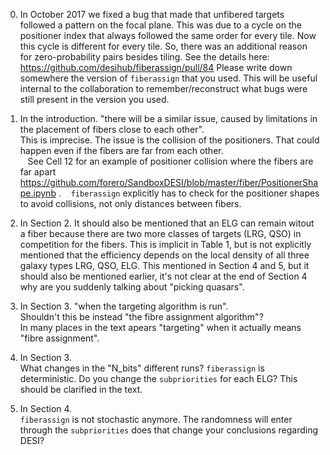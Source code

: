 
0. In October 2017 we fixed a bug that made that unfibered targets followed a pattern on the focal plane.
    This was due to a cycle on the positioner index that always followed the same order for every tile. Now this cycle is different
    for every tile. So, there was an additional reason for zero-probability pairs besides tiling. 
    See the details here: https://github.com/desihub/fiberassign/pull/84 
    Please write down somewhere the version of `fiberassign` that you used. This will be useful internal to the collaboration to 
    remember/reconstruct what bugs were still present in the version you used.   

1. In the introduction. "there will be a similar issue, caused by limitations in the placement of fibers close to each other".  
    This is imprecise. The issue is the collision of the positioners. That could happen even if the fibers are far from each other.  
    See Cell 12 for an example of positioner collision where the fibers are far apart https://github.com/forero/SandboxDESI/blob/master/fiber/PositionerShape.ipynb . 
    `fiberassign` explicitly has to check for the positioner shapes to avoid collisions, not only distances between fibers.
    
2. In Section 2. It should also be mentioned that an ELG can remain witout a fiber because there are two more classes of targets (LRG, QSO) in competition for the fibers. This is implicit in Table 1, but is not explicitly mentioned that the efficiency depends on the 
local density of all three galaxy types LRG, QSO, ELG. This mentioned in Section 4 and 5, but it should also be mentioned earlier, 
it's not clear at the end of Section 4 why are you suddenly talking about "picking quasars".

3. In Section 3. "when the targeting algorithm is run".  
    Shouldn't this be instead "the fibre assignment algorithm"?  
    In many places in the text apears "targeting" when it actually means "fibre assignment". 
    
4. In Section 3.  
    What changes in the "N_bits" different runs? `fiberassign` is deterministic. Do you change the `subpriorities` for each ELG?
    This should be clarified in the text.

5. In Section 4.  
    `fiberassign` is not stochastic anymore. The randomness will enter through the `subpriorities` does that change your conclusions regarding DESI?
    


